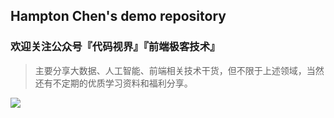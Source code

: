 ## Hampton Chen's demo repository

###  欢迎关注公众号『代码视界』『前端极客技术』

>主要分享大数据、人工智能、前端相关技术干货，但不限于上述领域，当然还有不定期的优质学习资料和福利分享。

![](https://gitee.com/HanpengChen/blog-images/raw/master/blogImages/2020/autumn/article-gzh-qrcode.png)
